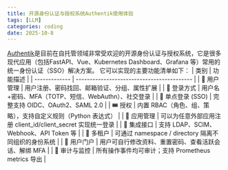 ```yaml
---
title: 开源身份认证与授权系统Authentik使用体验
tags: [LLM]
categories: coding 
date: 2025-10-8
---
```


[Authentik](https://goauthentik.io)是目前在自托管领域非常受欢迎的开源身份认证与授权系统，它是很多现代应用（包括FastAPI、Vue、Kubernetes Dashboard、Grafana 等）常用的统一身份认证（SSO）解决方案。
它可以实现的主要功能清单如下：
| 类别            | 功能描述                                       |
| ------------- | ------------------------------------------ |
| 🧑 用户管理    | 用户注册、密码找回、邮箱验证、分组、属性扩展                     |
| 🔐 登录方式       | 用户名+密码、MFA（TOTP、短信、WebAuthn）、社交登录          |
| 🔄 单点登录 (SSO) | 完整支持 OIDC、OAuth2、SAML 2.0                  |
| 🎟️ 授权        | 内置 RBAC（角色、组、策略），支持自定义规则（Python 表达式）       |
| 🧾 应用管理       | 可以为任意外部应用注册 client_id/client_secret 实现统一登录 |
| 🧰 集成接口       | 支持 LDAP、SCIM、Webhook、API Token 等           |
| 🧩 多租户        | 可通过 namespace / directory 隔离不同组织的身份系统      |
| 🪪 用户门户       | 用户可自行修改资料、重置密码、查看活跃会话、解绑 MFA               |
| 🧠 审计与监控      | 所有操作事件均可审计；支持 Prometheus metrics 导出        |

